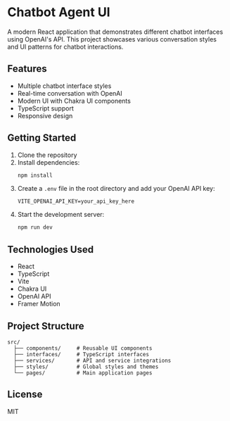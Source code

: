 # Chatbot Agent UI

A modern React application that demonstrates different chatbot interfaces using OpenAI's API. This project showcases various conversation styles and UI patterns for chatbot interactions.

## Features

- Multiple chatbot interface styles
- Real-time conversation with OpenAI
- Modern UI with Chakra UI components
- TypeScript support
- Responsive design

## Getting Started

1. Clone the repository
2. Install dependencies:
   ```bash
   npm install
   ```
3. Create a `.env` file in the root directory and add your OpenAI API key:
   ```
   VITE_OPENAI_API_KEY=your_api_key_here
   ```
4. Start the development server:
   ```bash
   npm run dev
   ```

## Technologies Used

- React
- TypeScript
- Vite
- Chakra UI
- OpenAI API
- Framer Motion

## Project Structure

```
src/
  ├── components/     # Reusable UI components
  ├── interfaces/     # TypeScript interfaces
  ├── services/       # API and service integrations
  ├── styles/         # Global styles and themes
  └── pages/          # Main application pages
```

## License

MIT
